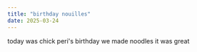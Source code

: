 ```yaml
---
title: "birthday nouilles"
date: 2025-03-24
---
```


today was chick peri's birthday we made noodles it was great 
